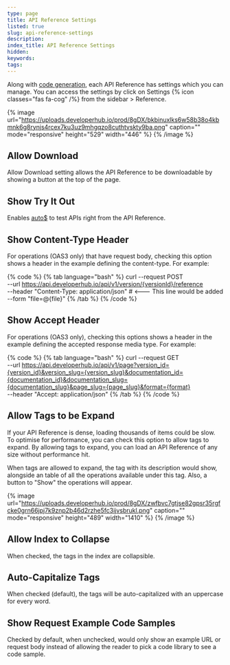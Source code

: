 ```yaml
---
type: page
title: API Reference Settings
listed: true
slug: api-reference-settings
description: 
index_title: API Reference Settings
hidden: 
keywords: 
tags: 
---
```



Along with [code generation](/support-center/code-generation), each API Reference has settings which you can manage. You can access the settings by click on Settings {% icon classes="fas fa-cog" /%} from the sidebar &gt; Reference.


{% image url="https://uploads.developerhub.io/prod/8gDX/bkbinuxlks6w58b38o4kbmnk6g8rynjs4rcex7ku3uz9mhgqzo8cuthtvskty9ba.png" caption="" mode="responsive" height="529" width="446" %}
{% /image %}


## Allow Download

Allow Download setting allows the API Reference to be downloadable by showing a button at the top of the page.

## Show Try It Out

Enables [auto$](/support-center/try-it-out) to test APIs right from the API Reference.

## Show Content-Type Header

For operations (OAS3 only) that have request body, checking this option shows a header in the example defining the content-type. For example:


{% code %}
{% tab language="bash" %}
curl --request POST \
 --url https://api.developerhub.io/api/v1/version/{versionId}/reference \
 --header "Content-Type: application/json" # <--- This line would be added 
 --form "file=@{file}"
{% /tab %}
{% /code %}


## Show Accept Header

For operations (OAS3 only), checking this options shows a header in the example defining the accepted response media type. For example:


{% code %}
{% tab language="bash" %}
curl --request GET \
 --url https://api.developerhub.io/api/v1/page?version_id={version_id}&version_slug={version_slug}&documentation_id={documentation_id}&documentation_slug={documentation_slug}&page_slug={page_slug}&format={format} \
 --header "Accept: application/json"
{% /tab %}
{% /code %}


## Allow Tags to be Expand

If your API Reference is dense, loading thousands of items could be slow. To optimise for performance, you can check this option to allow tags to expand. By allowing tags to expand, you can load an API Reference of any size without performance hit.

When tags are allowed to expand, the tag with its description would show, alongside an table of all the operations available under this tag. Also, a button to "Show" the operations will appear.


{% image url="https://uploads.developerhub.io/prod/8gDX/zwfbvc7gtjse82gpsr35rgfcke0grn66jpj7k9znp2b46d2rzhe5fc3ijvsbrukl.png" caption="" mode="responsive" height="489" width="1410" %}
{% /image %}


## Allow Index to Collapse

When checked, the tags in the index are collapsible.

## Auto-Capitalize Tags

When checked (default), the tags will be auto-capitalized with an uppercase for every word.

## Show Request Example Code Samples

Checked by default, when unchecked, would only show an example URL or request body instead of allowing the reader to pick a code library to see a code sample.


